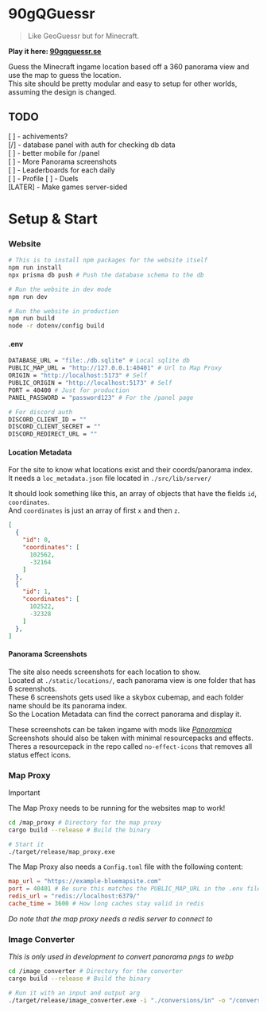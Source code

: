 # 90gQGuessr

> Like GeoGuessr but for Minecraft.

**Play it here: [90gqguessr.se](https://90gqguessr.se)**

Guess the Minecraft ingame location based off a 360 panorama view and use the map to guess the location.  
This site should be pretty modular and easy to setup for other worlds, assuming the design is changed.  

## TODO
[ ] - achivements?  
[/] - database panel with auth for checking db data  
[ ] - better mobile for /panel  
[ ] - More Panorama screenshots  
[ ] - Leaderboards for each daily  
[ ] - Profile
[ ] - Duels  
[LATER] - Make games server-sided  

# Setup & Start


### **Website**
```bash
# This is to install npm packages for the website itself
npm run install
npx prisma db push # Push the database schema to the db
```

```bash
# Run the website in dev mode
npm run dev
```
```bash
# Run the website in production
npm run build
node -r dotenv/config build
```

#### **.env**

```sh
DATABASE_URL = "file:./db.sqlite" # Local sqlite db
PUBLIC_MAP_URL = "http://127.0.0.1:40401" # Url to Map Proxy
ORIGIN = "http://localhost:5173" # Self
PUBLIC_ORIGIN = "http://localhost:5173" # Self
PORT = 40400 # Just for production
PANEL_PASSWORD = "password123" # For the /panel page

# For discord auth
DISCORD_CLIENT_ID = ""
DISCORD_CLIENT_SECRET = ""
DISCORD_REDIRECT_URL = ""
```

#### **Location Metadata**

For the site to know what locations exist and their coords/panorama index.  
It needs a `loc_metadata.json` file located in `./src/lib/server/`  

It should look something like this, an array of objects that have the fields `id`, `coordinates`.  
And `coordinates` is just an array of first `x` and then `z`.  

```json
[
  {
    "id": 0,
    "coordinates": [
      102562,
      -32164
    ]
  },
  {
    "id": 1,
    "coordinates": [
      102522,
      -32328
    ]
  },
]
```

#### **Panorama Screenshots**

The site also needs screenshots for each location to show.  
Located at `./static/locations/`, each panorama view is one folder that has 6 screenshots.  
These 6 screenshots gets used like a skybox cubemap, and each folder name should be its panorama index.  
So the Location Metadata can find the correct panorama and display it.  

These screenshots can be taken ingame with mods like *[Panoramica](https://modrinth.com/mod/panoramica)*  
Screenshots should also be taken with minimal resourcepacks and effects.   
Theres a resourcepack in the repo called `no-effect-icons` that removes all status effect icons.  

### **Map Proxy**
> [!IMPORTANT]  
> The Map Proxy needs to be running for the websites map to work!

```bash
cd /map_proxy # Directory for the map proxy
cargo build --release # Build the binary

# Start it
./target/release/map_proxy.exe
```
The Map Proxy also needs a `Config.toml` file with the following content:
```toml
map_url = "https://example-bluemapsite.com"
port = 40401 # Be sure this matches the PUBLIC_MAP_URL in the .env file
redis_url = "redis://localhost:6379/"
cache_time = 3600 # How long caches stay valid in redis
```

*Do note that the map proxy needs a redis server to connect to*

### **Image Converter**
*This is only used in development to convert panorama pngs to webp*

```bash
cd /image_converter # Directory for the converter
cargo build --release # Build the binary

# Run it with an input and output arg
./target/release/image_converter.exe -i "./conversions/in" -o "/conversions/out"
```


